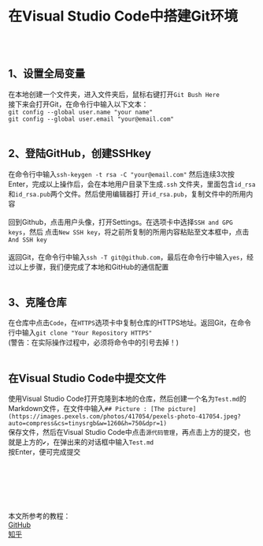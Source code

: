 # 在Visual Studio Code中搭建Git环境
<br></br>
## 1、设置全局变量
在本地创建一个文件夹，进入文件夹后，鼠标右键打开` Git Bush Here `  
接下来会打开Git，在命令行中输入以下文本：  
` git config --global user.name "your name"  `  
` git config --global user.email "your@email.com" `
<br></br>
## 2、登陆GitHub，创建SSHkey
在命令行中输入` ssh-keygen -t rsa -C "your@email.com" `
然后连续3次按Enter，完成以上操作后，会在本地用户目录下生成` .ssh `
文件夹，里面包含` id_rsa `和` id_rsa.pub `两个文件。然后使用编辑器打
开` id_rsa.pub `，复制文件中的所用内容
<br></br>
回到Github，点击用户头像，打开Settings。在选项卡中选择` SSH and GPG keys `，然后
点击` New SSH key `，将之前所复制的所用内容粘贴至文本框中，点击` And SSH key `
<br></br>
返回Git，在命令行中输入` ssh -T git@github.com `，最后在命令行中输入` yes `，经过以上步骤，我们便完成了本地和GitHub的通信配置
<br></br>
## 3、克隆仓库
在仓库中点击` Code `，在` HTTPS `选项卡中复制仓库的HTTPS地址。返回Git，在命令行中输入` git clone "Your Repository HTTPS" `  
(警告：在实际操作过程中，必须将命令中的引号去掉！)
<br></br>
## 在Visual Studio Code中提交文件
使用Visual Studio Code打开克隆到本地的仓库，然后创建一个名为` Test.md `的Markdown文件，在文件中输入` ## Picture :
[The picture](https://images.pexels.com/photos/417054/pexels-photo-417054.jpeg?auto=compress&cs=tinysrgb&w=1260&h=750&dpr=1) `  
保存文件，然后在Visual Studio Code中点击` 源代码管理 `，再点击上方的提交，也就是上方的` ✔ `，在弹出来的对话框中输入` Test.md `  
按Enter，便可完成提交

<br></br>

<br></br>

本文所参考的教程：  
[GitHub](https://docs.github.com/en/authentication/connecting-to-github-with-ssh/generating-a-new-ssh-key-and-adding-it-to-the-ssh-agent)  
[知乎](https://zhuanlan.zhihu.com/p/31417255#:~:text=%E5%9C%A8VScode%E4%B8%8A%E9%85%8D%E7%BD%AEGit%201%20%E3%80%81%E8%AE%BE%E7%BD%AE%E5%85%A8%E5%B1%80%E5%8F%98%E9%87%8F%202,%E3%80%81%E7%99%BB%E9%99%86GitHub%EF%BC%8C%E5%88%9B%E5%BB%BASSHkey..%20...%203%20%E3%80%81%E5%85%8B%E9%9A%86%E4%BB%93%E5%BA%93)
